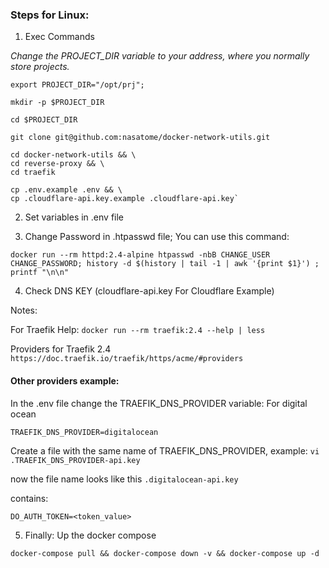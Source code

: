 ### Steps for Linux:

1. Exec Commands

*Change the PROJECT_DIR variable to your address, where you normally store projects.*

`export PROJECT_DIR="/opt/prj";`

`mkdir -p $PROJECT_DIR`

`cd $PROJECT_DIR`

`git clone git@github.com:nasatome/docker-network-utils.git`

```
cd docker-network-utils && \
cd reverse-proxy && \
cd traefik
```

```
cp .env.example .env && \
cp .cloudflare-api.key.example .cloudflare-api.key`
```
2. Set variables in .env file

3. Change Password in .htpasswd file; You can use this command:

`docker run --rm httpd:2.4-alpine htpasswd -nbB CHANGE_USER CHANGE_PASSWORD; history -d $(history | tail -1 | awk '{print $1}') ; printf "\n\n"`

4. Check DNS KEY (cloudflare-api.key For Cloudflare Example)

Notes: 

For Traefik Help: 
`docker run --rm traefik:2.4 --help | less` 

Providers for Traefik 2.4
`https://doc.traefik.io/traefik/https/acme/#providers`

#### Other providers example: 
In the .env file change the TRAEFIK_DNS_PROVIDER variable: 
For digital ocean

``` 
TRAEFIK_DNS_PROVIDER=digitalocean
```

Create a file with the same name of TRAEFIK_DNS_PROVIDER, example:
`vi .TRAEFIK_DNS_PROVIDER-api.key`

now the file name looks like this `.digitalocean-api.key`

contains: 

```
DO_AUTH_TOKEN=<token_value>
```

5. Finally: Up the docker compose

`docker-compose pull && docker-compose down -v && docker-compose up -d`
